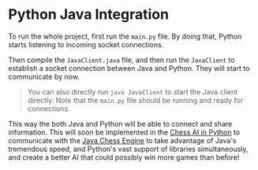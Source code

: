 # Python Java Integration

To run the whole project, first run the `main.py` file. By doing that, Python starts listening to incoming socket connections.

Then compile the `JavaClient.java` file, and then run the `JavaClient` to establish a socket connection between Java and Python. They will start to communicate by now.
> You can also directly run `java JavaClient` to start the Java client directly. Note that the `main.py` file should be running and ready for connections.

This way the both Java and Python will be able to connect and share information. This will soon be implemented in the [Chess AI in Python](https://github.com/a2ys/chess-ai) to communicate with the [Java Chess Engine](https://github.com/a2ys/java-ai) to take advantage of Java's tremendous speed, and Python's vast support of libraries simultaneously, and create a better AI that could possibly win more games than before!
